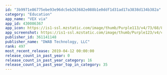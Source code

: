 ```yaml
---
id: "3b9971e86775ebe93e96dc5eb263682e088b1e0ddf1d31ad17a3838d134b382a"
category: "Education"
app_name: "VEX via"
app_id: 430086367
app_icon: https://is1-ssl.mzstatic.com/image/thumb/Purple113/v4/73/68/82/736882f5-8cb6-b6b4-0524-431cfa11e17d/AppIcon-0-1x_U007emarketing-0-85-220-7.png/1024x1024bb.png
app_screenshot: https://is1-ssl.mzstatic.com/image/thumb/Purple123/v4/c1/ae/9f/c1ae9f37-89e3-9b40-9bea-9a7050df260c/pr_source.png/1242x2688bb.png
publisher_id: 361141148
publisher_name: "DWAB Technology, LLC"
rank: 497
most_recent_release: 2019-04-12 00:00:00
release_count_in_past_year: 0
release_count_in_past_year_category: 16
release_count_in_past_year_top_in_category: 35
---
```

